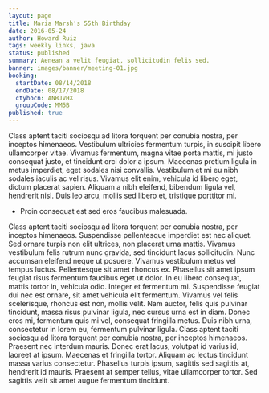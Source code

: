 ```yaml
---
layout: page
title: Maria Marsh's 55th Birthday
date: 2016-05-24
author: Howard Ruiz
tags: weekly links, java
status: published
summary: Aenean a velit feugiat, sollicitudin felis sed.
banner: images/banner/meeting-01.jpg
booking:
  startDate: 08/14/2018
  endDate: 08/17/2018
  ctyhocn: ANBJVHX
  groupCode: MM5B
published: true
---
```

Class aptent taciti sociosqu ad litora torquent per conubia nostra, per inceptos himenaeos. Vestibulum ultricies fermentum turpis, in suscipit libero ullamcorper vitae. Vivamus fermentum, magna vitae porta mattis, mi justo consequat justo, et tincidunt orci dolor a ipsum. Maecenas pretium ligula in metus imperdiet, eget sodales nisi convallis. Vestibulum et mi eu nibh sodales iaculis ac vel risus. Vivamus elit enim, vehicula id libero eget, dictum placerat sapien. Aliquam a nibh eleifend, bibendum ligula vel, hendrerit nisl. Duis leo arcu, mollis sed libero et, tristique porttitor mi.

* Proin consequat est sed eros faucibus malesuada.

Class aptent taciti sociosqu ad litora torquent per conubia nostra, per inceptos himenaeos. Suspendisse pellentesque imperdiet est nec aliquet. Sed ornare turpis non elit ultrices, non placerat urna mattis. Vivamus vestibulum felis rutrum nunc gravida, sed tincidunt lacus sollicitudin. Nunc accumsan eleifend neque ut posuere. Vivamus vestibulum metus vel tempus luctus. Pellentesque sit amet rhoncus ex. Phasellus sit amet ipsum feugiat risus fermentum faucibus eget ut dolor. In eu libero consequat, mattis tortor in, vehicula odio. Integer et fermentum mi. Suspendisse feugiat dui nec est ornare, sit amet vehicula elit fermentum. Vivamus vel felis scelerisque, rhoncus est non, mollis velit. Nam auctor, felis quis pulvinar tincidunt, massa risus pulvinar ligula, nec cursus urna est in diam. Donec eros mi, fermentum quis mi vel, consequat fringilla metus. Duis nibh urna, consectetur in lorem eu, fermentum pulvinar ligula. Class aptent taciti sociosqu ad litora torquent per conubia nostra, per inceptos himenaeos.
Praesent nec interdum mauris. Donec erat lacus, volutpat id varius id, laoreet at ipsum. Maecenas et fringilla tortor. Aliquam ac lectus tincidunt massa varius consectetur. Phasellus turpis ipsum, sagittis sed sagittis at, hendrerit id mauris. Praesent at semper tellus, vitae ullamcorper tortor. Sed sagittis velit sit amet augue fermentum tincidunt.
